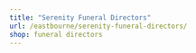 ```yaml
---
title: "Serenity Funeral Directors"
url: /eastbourne/serenity-funeral-directors/
shop: funeral directors
---
```

